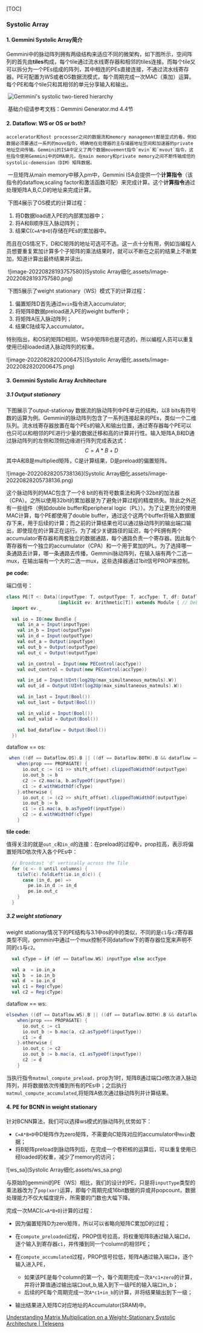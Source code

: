 [TOC]

### Systolic Array 

#### 1. Gemmini Systolic Array简介	

​	Gemmini中的脉动阵列拥有两级结构来适应不同的微架构，如下图所示，空间阵列的首先由**tiles**构成，每个tile通过流水线寄存器和相邻的tiles连接。而每个tile又可以拆分为一个PEs组成的阵列，其中相连的PEs直接连接，不通过流水线寄存器。PE可配置为WS或者OS数据流模式，每个周期完成一次MAC（乘加）运算。每个PE和每个tile只和其相邻的单元分享输入和输出。

​	![Gemmini's systolic two-tiered hierarchy](file://D:/prj/routine/inferencor/gemmini/img/gemmini-systolic-array.png?lastModify=1653287669)

​	基础介绍请参考文档：Gemmini Generator.md 4.4节



#### 2. Dataflow: WS or OS or both?

 	accelerator和host processer之间的数据流和memory management都是显式的看，例如数据必须要通过一系列的move指令，明确地在处理器的主存储器地址空间和加速器的private地址空间传输。Gemmini的ISA中定义了两个数据movement指令`mvin`和`mvout`指令，这些指令使用Gemmini中的DMA单元，在main memory和private memory之间不断传输成倍的systolic-demension（DIM）矩阵数据。

​	一旦矩阵从main memory中移入pm中，Gemmini ISA会提供一个**计算指令**（该指令的dataflow,scaling factor和激活函数可配）来完成计算。这个**计算指令**通过处理矩阵A,B,C,D的地址来完成计算。

​	下图4展示了OS模式的计算过程：

1. 将D数据load进入PE的内部累加器中；
2. 将A和B顺序压入脉动阵列；
3. 结果C(`C=A*B+D`)存储在PEs的累加器中。

而且在OS情况下，D和C矩阵的地址可选可不选。这一点十分有用，例如当编程人员想要重复累加计算多个子矩阵的乘法结果时，就可以不断在之前的结果上不断累加，知道计算出最终结果并读出。

​	![image-20220828193757580](Systolic Array细化.assets/image-20220828193757580.png)



​	下图5展示了weight stationary（WS）模式下的计算过程：

1. 偏置矩阵D首先通过`mvin`指令进入accumulator;
2. 将矩阵B数据preload进入PE的weight buffer中；
3. 将矩阵A压入脉动阵列；
4. 结果C陆续写入accumulator。

特别指出，和OS的矩阵D相同，WS中矩阵B也是可选的，所以编程人员可以重复使用已经loaded进入脉动阵列的权重。

![image-20220828202006475](Systolic Array细化.assets/image-20220828202006475.png)

#### 3. Gemmini Systolic Array Architecture

##### 3.1 Output stationary

下图展示了output-stationay 数据流的脉动阵列中PE单元的结构，以8 bits有符号数的运算为例。Gemmini的脉动阵列包含了一系列连接起来的PEs，类似一个二维队列。流水线寄存器放置在每个PEs的输入和输出位置，通过寄存器每个PE可以也只可以和相邻的PE进行少量的数据迁移和高的计算并行性。输入矩阵A,B和D通过脉动阵列的左侧和顶侧边缘进行阵列完成表达式：
$$
C=A*B+D
$$
其中A和B是multiplied矩阵，C是计算结果，D是preload的偏置矩阵。

![image-20220828205738136](Systolic Array细化.assets/image-20220828205738136.png)

这个脉动阵列的MAC包含了一个8 bit的有符号数乘法和两个32bit的加法器（CPA）。之所以使用32bit的累加器是为了避免计算过程的精度损失。除此之外还有一些组件（例如double buffer和peripheral logic（PL））。为了让更充分的使用MAC计算，每个PE都使用了double buffer，通过这个这两个buffer将输入数据缓存下来，用于后续的计算；而之前的计算结果也可以通过脉动阵列的输出端口输出，即使现在的计算正在运行。为了减少关键路径的延迟，每个PE拥有两个accumulator寄存器和两套独立的数据通路，每个通路负责一个寄存器。因此每个寄存器有一个独立的accumulator（CPA）和一个用于累加的PL。为了选择哪一条通路去计算，哪一条通路去传播，Gemmini脉动阵列，在输入端有两个二选一mux，在输出端有一个大的二选一mux，这些选择器通过1bit信号PROP来控制。

**pe code:**

端口信号：

```scala
class PE[T <: Data](inputType: T, outputType: T, accType: T, df: Dataflow.Value, max_simultaneous_matmuls: Int)
                   (implicit ev: Arithmetic[T]) extends Module { // Debugging variables
  import ev._

  val io = IO(new Bundle {
    val in_a = Input(inputType)
    val in_b = Input(outputType)
    val in_d = Input(outputType)
    val out_a = Output(inputType)
    val out_b = Output(outputType)
    val out_c = Output(outputType)

    val in_control = Input(new PEControl(accType))
    val out_control = Output(new PEControl(accType))

    val in_id = Input(UInt(log2Up(max_simultaneous_matmuls).W))
    val out_id = Output(UInt(log2Up(max_simultaneous_matmuls).W))

    val in_last = Input(Bool())
    val out_last = Output(Bool())

    val in_valid = Input(Bool())
    val out_valid = Output(Bool())

    val bad_dataflow = Output(Bool())
  })
```

dataflow == os:

```scala
 when ((df == Dataflow.OS).B || ((df == Dataflow.BOTH).B && dataflow === OUTPUT_STATIONARY)) {
    when(prop === PROPAGATE) {
      io.out_c := (c1 >> shift_offset).clippedToWidthOf(outputType)
      io.out_b := b
      c2 := c2.mac(a, b.asTypeOf(inputType))
      c1 := d.withWidthOf(cType)
    }.otherwise {
      io.out_c := (c2 >> shift_offset).clippedToWidthOf(outputType)
      io.out_b := b
      c1 := c1.mac(a, b.asTypeOf(inputType))
      c2 := d.withWidthOf(cType)
    }
```

**tile code:**

值得关注的就是`out_c`和`in_d`的连接：在preload的过程中，prop拉高，表示将偏置矩阵D依次传入各个PEs中：

```scala
  // Broadcast 'd' vertically across the Tile
  for (c <- 0 until columns) {
    tileT(c).foldLeft(io.in_d(c)) {
      case (in_d, pe) =>
        pe.io.in_d := in_d
        pe.io.out_c
    }
  }
```



##### 3.2 weight stationary

weight stationay情况下的PE结构与3.1中os的中的类似，不同的是`c1`与`c2`寄存器类型不同，gemmini中通过一个mux控制不同dataflow下的寄存器位宽来声明不同的`c1`与`c2`。

```scala
  val cType = if (df == Dataflow.WS) inputType else accType

  val a  = io.in_a
  val b  = io.in_b
  val d  = io.in_d
  val c1 = Reg(cType)
  val c2 = Reg(cType)
```

dataflow == ws:

```scala
elsewhen ((df == Dataflow.WS).B || ((df == Dataflow.BOTH).B && dataflow === WEIGHT_STATIONARY)) {
    when(prop === PROPAGATE) {
      io.out_c := c1
      io.out_b := b.mac(a, c2.asTypeOf(inputType))
      c1 := d
    }.otherwise {
      io.out_c := c2
      io.out_b := b.mac(a, c1.asTypeOf(inputType))
      c2 := d
    }
```

当执行指令`matmul_compute_preload，`prop为1时，矩阵B通过端口d依次进入脉动阵列，并将数据依次传播到所有的PEs中；之后执行`matmul_compute_accumulated`,将矩阵A依次通过脉动阵列并计算结果。

#### 4. PE for BCNN  in weight stationary 

针对BCNN算法，我们可以选择ws模式的脉动阵列,优势如下：

- `C=A*B+D`中D矩阵作为zero矩阵，不需要向C矩阵对应的accumulator中`mvin`数据；
- 将B矩阵preload到脉动阵列后，在完成一个卷积核的运算后，可以重复使用已经loaded的权重，减少了memory的访问；

![ws_sa](Systolic Array细化.assets/ws_sa.png)

与原始的gemmini的PE（WS）相比，我们的设计的PE，只是将`inputType`类型的乘法器改为了`pop(xor)`运算，即每个周期完成16bit数据的异或并popcount，数据处理能力不仅大幅度提升，所需要的门数也大幅下降。

完成一次MAC(`C=A*B+D`)计算的过程：

- 因为偏置矩阵D为zero矩阵，所以可以省略向矩阵C累加D的过程；

- 在`compute_preloaded`过程，PROP信号拉高，将权重矩阵B通过输入端口d，逐个输入到寄存器`c1`，并传播到同一个column的相邻PE；
- 在`compute_accumulated`过程，PROP信号拉低，矩阵A通过输入端口a，逐个输入进入PE，
  - 如果该PE是每个column的第一个，每个周期完成一次`A*c1+zero`的计算，并将计算值通过输出端口out_b,输入到下一级PE的输入端口in_b；
  - 后续的PE每个周期完成一次`A*c1+in_b`的计算，并将结果输出到下一级；

- 输出结果进入矩阵C对应地址的Accumulator(SRAM)中。





[Understanding Matrix Multiplication on a Weight-Stationary Systolic Architecture | Telesens](https://www.telesens.co/2018/07/30/systolic-architectures/)
